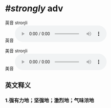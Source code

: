 # ***\#strongly*** adv
英音 strɒŋli  
英音
<audio src="./media/strongly1_AAC.aac" controls="controls"></audio>

美音 strɒŋli  
美音
<audio src="./media/strongly2_AAC.aac" controls="controls"></audio>



  

英文释义
---
### 1.**强有力地；坚强地；激烈地；气味浓地**  


